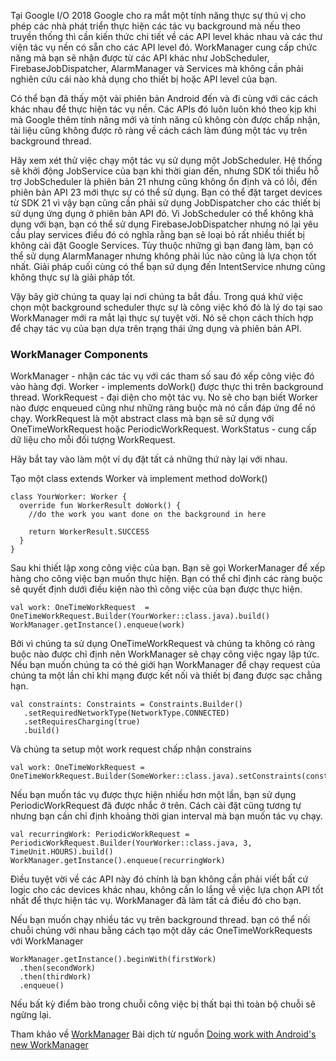 Tại Google I/O 2018 Google cho ra mắt một tính năng thực sự thú vị cho phép các nhà phát triển thực hiện các tác vụ background mà nếu theo truyền thống thì cần kiến thức chi tiết về các API level khác nhau và các thư viện tác vụ nền có sẵn cho các  API level đó.
WorkManager cung cấp chức năng mà bạn sẽ nhận được từ các API khác như JobScheduler, FirebaseJobDispatcher, AlarmManager và Services mà không cần phải nghiên cứu cái nào khả dụng cho thiết bị hoặc API level của bạn.

Có thể bạn đã thấy một vài phiên bản Android đến và đi cùng với các cách khác nhau để thực hiện tác vụ nền. Các APIs đó luôn luôn khó theo kịp khi mà Google thêm tính năng mới và tính năng cũ không còn được chấp nhận, tài liệu cũng không được rõ ràng về cách cách làm đúng một tác vụ trên background thread.

Hãy xem xét thử việc chạy một tác vụ sử dụng một JobScheduler. Hệ thống sẽ khởi động JobService của bạn khi thời gian đến, nhưng SDK tối thiểu hỗ trợ JobScheduler là phiên bản 21 nhưng cũng không ổn định và có lỗi, đến phiên bản API 23 mới thực sự có thể sử dụng. Bạn có thể đặt target devices từ SDK 21 vì vậy bạn cũng cần phải sử dụng JobDispatcher cho các thiết bị sử dụng ứng dụng ở phiên bản API đó. Vì JobScheduler có thể không khả dụng với bạn, bạn có thể sử dụng FirebaseJobDispatcher nhưng nó lại yêu cầu play services điều đó có nghĩa rằng bạn sẽ loại bỏ rất nhiều thiết bị không cài đặt Google Services. Tùy thuộc những gì bạn đang làm, bạn có thể sử dụng AlarmManager nhưng không phải lúc nào cũng là lựa chọn tốt nhất. Giải pháp cuối cùng có thể bạn sử dụng đến IntentService nhưng cũng không thực sự là giải pháp tốt.

Vậy bây giờ chúng ta quay lại nơi chúng ta bắt đầu. Trong quá khứ việc chọn một background scheduler thực sự là công việc khó đó là lý do tại sao WorkManager mới ra mắt lại thực sự tuyệt vời. Nó sẽ chọn cách thích hợp để chạy tác vụ của bạn dựa trên trạng thái ứng dụng và phiên bản API.

### WorkManager Components
WorkManager - nhận các tác vụ với các tham số  sau đó xếp công việc đó vào hàng đợi.
Worker - implements doWork() được thực thi trên background thread.
WorkRequest - đại diện cho một tác vụ. No sẽ cho bạn biết Worker nào được enqueued cũng như những ràng buộc mà nó cần đáp ứng để nó chạy. WorkRequest là một abstract class mà bạn sẽ sử dụng với OneTimeWorkRequest hoặc PeriodicWorkRequest.
WorkStatus - cung cấp dữ liệu cho mỗi đối tượng WorkRequest.

Hãy bắt tay vào làm một ví dụ đặt tất cả những thứ này lại với nhau.

Tạo một class extends Worker và implement method doWork()

```
class YourWorker: Worker {
  override fun WorkerResult doWork() {
    //do the work you want done on the background in here
     
    return WorkerResult.SUCCESS
  }
}
```

Sau khi thiết lập xong công việc của bạn. Bạn sẽ gọi WorkerManager để xếp hàng cho công việc bạn muốn thực hiện. Bạn có thể chỉ định các ràng buộc sẽ quyết định dưới điều kiện nào thì công việc của bạn được thực hiện.

```
val work: OneTimeWorkRequest  = OneTimeWorkRequest.Builder(YourWorker::class.java).build()
WorkManager.getInstance().enqueue(work)
```

Bởi vì chúng ta sử dụng OneTimeWorkRequest và chúng ta không có ràng buộc nào được chỉ định nên WorkManager sẽ chạy công việc ngay lập tức.
Nếu bạn muốn chúng ta có thẻ giới hạn WorkManager để chạy request của chúng ta một lần chỉ khi mạng được kết nối và thiết bị đang được sạc chẳng hạn.

```
val constraints: Constraints = Constraints.Builder()
   .setRequiredNetworkType(NetworkType.CONNECTED)
   .setRequiresCharging(true)
   .build()
```

Và chúng ta setup một work request chấp nhận constrains
```
val work: OneTimeWorkRequest = OneTimeWorkRequest.Builder(SomeWorker::class.java).setConstraints(constraints).build()
```

Nếu bạn muốn tác vụ được thực hiện nhiều hơn một lần, bạn sử dụng PeriodicWorkRequest đã được nhắc ở trên. Cách cài đặt cũng tương tự nhưng bạn cần chỉ định khoảng thời gian interval mà bạn muốn tác vụ chạy.

```
val recurringWork: PeriodicWorkRequest = PeriodicWorkRequest.Builder(YourWorker::class.java, 3, TimeUnit.HOURS).build()
WorkManager.getInstance().enqueue(recurringWork)
```

Điều tuyệt vời về các API này đó chính là bạn không cần phải viết bất cứ logic cho các devices khác nhau, không cần lo lắng về việc lựa chọn API tốt nhất để thực hiện tác vụ. WorkManager đã làm tất cả điều đó cho bạn.

Nếu bạn muốn chạy nhiều tác vụ trên background thread. bạn có thể nối chuỗi chúng với nhau bằng cách tạo một dãy các OneTimeWorkRequests với WorkManager

```
WorkManager.getInstance().beginWith(firstWork)
  .then(secondWork)
  .then(thirdWork)
  .enqueue()
```

Nếu bất kỳ điểm bào trong chuỗi công việc bị thất bại thì toàn bộ chuỗi sẽ ngừng lại.

Tham khảo về [WorkManager](https://developer.android.com/reference/androidx/work/WorkManager)
Bài dịch từ nguồn [Doing work with Android's new WorkManager](https://www.bignerdranch.com/blog/doing-work-with-androids-new-work-manager/)